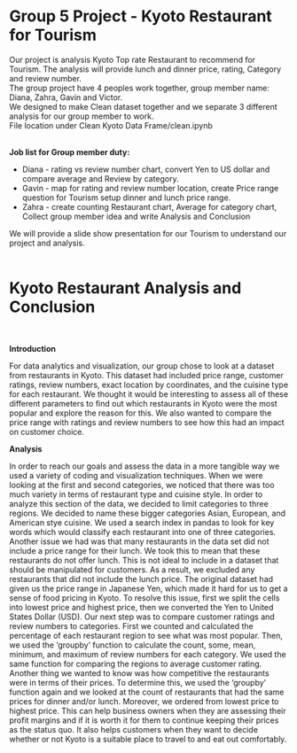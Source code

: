 <h1>Group 5 Project - Kyoto Restaurant for Tourism</h1>
Our project is analysis Kyoto Top rate Restaurant to recommend for Tourism. The analysis will provide lunch and dinner price, rating, Category and review number.<br>
The group project have 4 peoples work together, group member name: Diana, Zahra, Gavin and Victor.<br>
We designed to make Clean dataset together and we separate 3 different analysis for our group member to work.<br> 
File location under Clean Kyoto Data Frame/clean.ipynb<br><br>

**Job list for Group member duty:**
<ul>
  <li>Diana - rating vs review number chart, convert Yen to US dollar and compare average and Review by category.</li>
  <li>Gavin - map for rating and review number location, create Price range question for Tourism setup dinner and lunch price range.</li>
  <li>Zahra - create counting Restaurant chart, Average for category chart, Collect group member idea and write Analysis and Conclusion</li>
 
</ul>
We will provide a slide show presentation for our Tourism to understand our project and analysis.<br>
<br>
<h1>Kyoto Restaurant Analysis and Conclusion</h1><br>

**Introduction**

For data analytics and visualization, our group chose to look at a dataset from restaurants in Kyoto. This dataset had included price range, customer ratings, review numbers, exact location by coordinates, and the cuisine type for each restaurant. We thought it would be interesting to assess all of these different parameters to find out which restaurants in Kyoto were the most popular and explore the reason for this. We also wanted to compare the price range with ratings and review numbers to see how this had an impact on customer choice.

**Analysis**

In order to reach our goals and assess the data in a more tangible way we used a variety of coding and visualization techniques. When we were looking at the first and second categories, we noticed that there was too much variety in terms of restaurant type and cuisine style. In order to analyze this section of the data, we decided to limit categories to three regions. We decided to name these bigger categories Asian, European, and American stye cuisine. We used a search index in pandas to look for key words which would classify each restaurant into one of three categories.
Another issue we had was that many restaurants in the data set did not include a price range for their lunch. We took this to mean that these restaurants do not offer lunch. This is not ideal to include in a dataset that should be manipulated for customers. As a result, we excluded any restaurants that did not include the lunch price. 
The original dataset had given us the price range in Japanese Yen, which made it hard for us to get a sense of food pricing in Kyoto. To resolve this issue, first we split the cells into lowest price and highest price, then we converted the Yen to United States Dollar (USD). 
Our next step was to compare customer ratings and review numbers to categories. First we counted and calculated the percentage of each restaurant region to see what was most popular. Then, we used the ‘groupby’ function to calculate the count, some, mean, minimum, and maximum of review numbers for each category. We used the same function for comparing the regions to average customer rating. 
Another thing we wanted to know was how competitive the restaurants were in terms of their prices. To determine this, we used the ‘groupby’ function again and we looked at the count of restaurants that had the same prices for dinner and/or lunch. Moreover, we ordered from lowest price to highest price. This can help business owners when they are assessing their profit margins and if it is worth it for them to continue keeping their prices as the status quo. It also helps customers when they want to decide whether or not Kyoto is a suitable place to travel to and eat out comfortably. 

